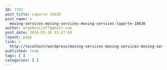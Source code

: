 ```yaml
---
ID: 7747
post_title: Laporte 18626
post_name: >
  moving-services-moving-services-moving-services-laporte-18626
author: mrgabonijeff@gmail.com
post_date: 2018-03-28 01:47:49
layout: page
link: >
  http://localhost/wordpress/moving-services-moving-services-moving-services-laporte-18626/
published: true
tags: [ ]
categories: [ ]
---
```

